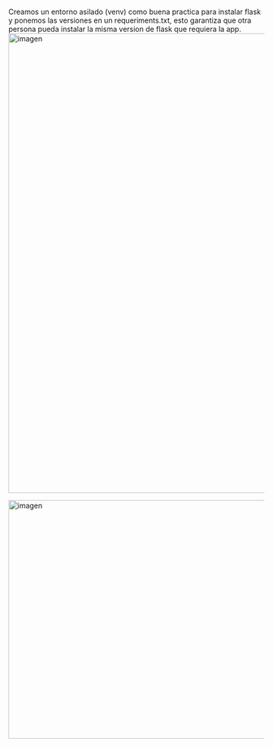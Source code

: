 Creamos un entorno asilado (venv) como buena practica para instalar flask y ponemos las versiones en un requeriments.txt, esto garantiza que otra persona pueda instalar la misma
version de flask que requiera la app.
<img width="1600" height="904" alt="imagen" src="https://github.com/user-attachments/assets/de7d116c-a0a3-47b6-9c61-092a1c5d3eac" />

<img width="681" height="469" alt="imagen" src="https://github.com/user-attachments/assets/cb6c26f5-2f4e-4abf-8c32-34dd19cce2cb" />



